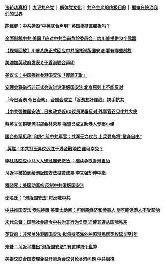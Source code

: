 

####  [法轮功真相](../../../../basic/blob/master/README.md?t=05300401) &nbsp;|&nbsp; [九评共产党](../../../../9ping.md/blob/master/README.md?t=05300401) &nbsp;|&nbsp; [解体党文化](../../../../jtdwh.md/blob/master/README.md?t=05300401)  &nbsp;|&nbsp; [共产主义的终极目的](../../../../gczydzjmd.md/blob/master/README.md?t=05300401) &nbsp;|&nbsp; [魔鬼在统治我们的世界](../../../../mgztzwmdsj.md/blob/master/README.md?t=05300401) 

#### [陈维健：中共撕毁“中英联合声明”  英国能挺直腰板吗？](../pages/soh55/384571.md?t=05300401) 
#### [全面制裁中共 美国「应对中共当前危险委员会」给川普提供12个武器](../pages/soh55/384532.md?t=05300401) 
#### [【视频回放】川普总统正式回应中共强推港版国安法 看有哪些制裁](../pages/soh55/384544.md?t=05300401) 
#### [美澳加英政府发表关于香港联合声明](../pages/soh55/384526.md?t=05300401) 
#### [美议长：中国强推香港国安法「厚颜无耻」](../pages/soh55/384529.md?t=05300401) 
#### [安理会将举行非正式会议讨论港版国安法 北京原则上不能反对](../pages/soh55/384463.md?t=05300401) 
#### [「今日香港 今日台湾」 台国会成立「香港友好连线」携手抗共](../pages/soh55/384400.md?t=05300401) 
#### [【中共强推国安法】日执政党近60议员联署反对 外事官召见中共大使](../pages/soh55/384421.md?t=05300401) 
#### [蔡英文访铜锣湾书店会林荣基 强调已成立助港人专案小组](../pages/soh55/384277.md?t=05300401) 
#### [国台办罕见称“和统” 前中共军官：共军无力攻台 士兵登岛将“投奔自由”](../pages/soh55/384379.md?t=05300401) 
#### [  英媒：中共打压异议远胜于港金融地位  谁可幸免？](../pages/soh55/384265.md?t=05300401) 
#### [李柱铭回应中共人大通过国安恶法 ：继续争取香港自治](../pages/soh55/384295.md?t=05300401) 
#### [习近平被拍到给港版国安法投赞成票 李克强却伸中指](../pages/soh55/384319.md?t=05300401) 
#### [程晓容：美国动真格 反制中共港版国安法](../pages/soh55/384274.md?t=05300401) 
#### [无名氏：“港版国安法”将反噬中共](../pages/soh55/384217.md?t=05300401) 
#### [中共推国安法 港失特惠  美亚太助卿：可制裁经济和涉事人 尽可能保港人不受影响](../pages/soh55/384148.md?t=05300401) 
#### [末代总督：国际社会应令中共为其行为负责 迫使其遵从国际秩序](../pages/soh55/384136.md?t=05300401) 
#### [英政府：非常关注港版国安法 拟将持英海外护照港民居英权延长至1年](../pages/soh55/384121.md?t=05300401) 
#### [未普：习近平推出“港版国安法”  有这样四个盘算](../pages/soh55/384103.md?t=05300401) 
#### [美提议联合国安理会召开紧急会议讨论香港问题 中共阻挠](../pages/soh55/384091.md?t=05300401) 
